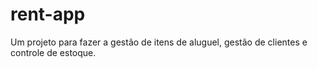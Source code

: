# rent-app
Um projeto para fazer a gestão de itens de aluguel, gestão de clientes e controle de estoque.
